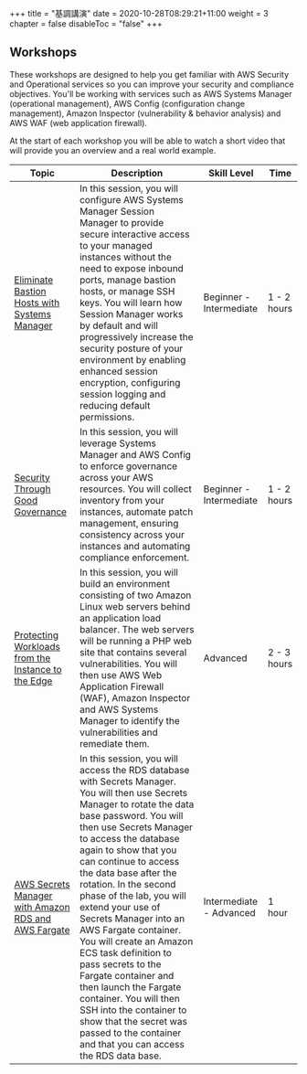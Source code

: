 +++
title = "基調講演"
date = 2020-10-28T08:29:21+11:00
weight = 3
chapter = false
disableToc = "false"
+++

## Workshops

These workshops are designed to help you get familiar with AWS Security and Operational services so you can improve your security and compliance objectives. You'll be working with services such as AWS Systems Manager (operational management), AWS Config (configuration change management), Amazon Inspector (vulnerability & behavior analysis) and AWS WAF (web application firewall). 

At the start of each workshop you will be able to watch a short video that will provide you an overview and a real world example.

| Topic | Description | Skill Level | Time |
|-----------|---------|---------|---------|
|[Eliminate Bastion Hosts with Systems Manager](/workshops/module1) | In this session, you will configure AWS Systems Manager Session Manager to provide secure interactive access to your managed instances without the need to expose inbound ports, manage bastion hosts, or manage SSH keys. You will learn how Session Manager works by default and will progressively increase the security posture of your environment by enabling enhanced session encryption, configuring session logging and reducing default permissions. | Beginner - Intermediate | 1 - 2 hours |
|[Security Through Good Governance](/workshops/module2)| In this session, you will leverage Systems Manager and AWS Config to enforce governance across your AWS resources. You will collect inventory from your instances, automate patch management, ensuring consistency across your instances and automating compliance enforcement.   | Beginner - Intermediate | 1 - 2  hours |
|[Protecting Workloads from the Instance to the Edge](/workshops/module3)| In this session, you will build an environment consisting of two Amazon Linux web servers behind an application load balancer. The web servers will be running a PHP web site that contains several vulnerabilities. You will then use AWS Web Application Firewall (WAF), Amazon Inspector and AWS Systems Manager to identify the vulnerabilities and remediate them.   | Advanced | 2 - 3 hours |
|[AWS Secrets Manager with Amazon RDS and AWS Fargate](/workshops/module4)| In this session, you will access the RDS database with Secrets Manager. You will then use Secrets Manager to rotate the data base password. You will then use Secrets Manager to access the database again to show that you can continue to access the data base after the rotation. In the second phase of the lab, you will extend your use of Secrets Manager into an AWS Fargate container. You will create an Amazon ECS task definition to pass secrets to the Fargate container and then launch the Fargate container. You will then SSH into the container to show that the secret was passed to the container and that you can access the RDS data base. | Intermediate - Advanced |  1 hour |
